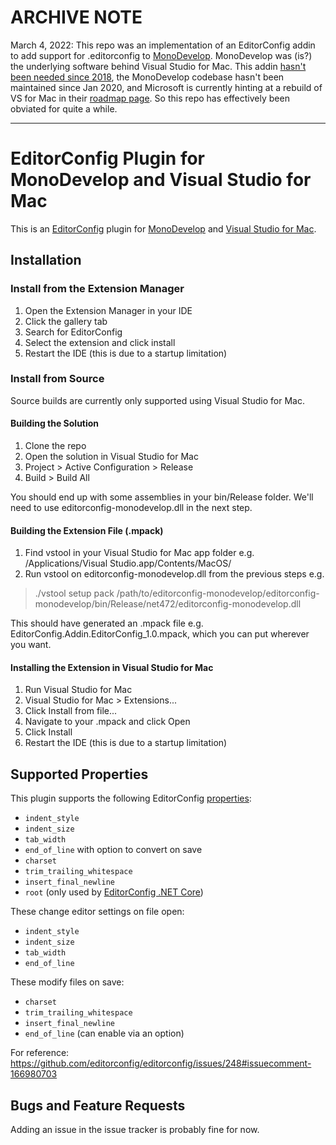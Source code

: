 # ARCHIVE NOTE

March 4, 2022: This repo was an implementation of an EditorConfig addin to add support for .editorconfig to [MonoDevelop](https://github.com/mono/monodevelop). MonoDevelop was (is?) the underlying software behind Visual Studio for Mac. This addin [hasn't been needed since 2018](https://docs.microsoft.com/en-us/visualstudio/releasenotes/vs2017-mac-relnotes-v7.5#release-highlights), the MonoDevelop codebase hasn't been maintained since Jan 2020, and Microsoft is currently hinting at a rebuild of VS for Mac in their [roadmap page](https://docs.microsoft.com/en-us/visualstudio/productinfo/mac-roadmap). So this repo has effectively been obviated for quite a while.

---

# EditorConfig Plugin for MonoDevelop and Visual Studio for Mac

This is an [EditorConfig][] plugin for [MonoDevelop][] and [Visual Studio for Mac][].

## Installation

### Install from the Extension Manager

1. Open the Extension Manager in your IDE
2. Click the gallery tab
3. Search for EditorConfig
4. Select the extension and click install
5. Restart the IDE (this is due to a startup limitation)

### Install from Source

Source builds are currently only supported using Visual Studio for Mac.

#### Building the Solution

1. Clone the repo
2. Open the solution in Visual Studio for Mac
3. Project > Active Configuration > Release
4. Build > Build All

You should end up with some assemblies in your bin/Release folder. We'll need to use editorconfig-monodevelop.dll in the next step.

#### Building the Extension File (.mpack)

1. Find vstool in your Visual Studio for Mac app folder e.g. /Applications/Visual Studio.app/Contents/MacOS/
2. Run vstool on editorconfig-monodevelop.dll from the previous steps e.g.
> ./vstool setup pack /path/to/editorconfig-monodevelop/editorconfig-monodevelop/bin/Release/net472/editorconfig-monodevelop.dll

This should have generated an .mpack file e.g. EditorConfig.Addin.EditorConfig_1.0.mpack, which you can put wherever you want.

#### Installing the Extension in Visual Studio for Mac

1. Run Visual Studio for Mac
2. Visual Studio for Mac > Extensions...
3. Click Install from file...
4. Navigate to your .mpack and click Open
5. Click Install
6. Restart the IDE (this is due to a startup limitation)

## Supported Properties

This plugin supports the following EditorConfig [properties][]:

* `indent_style`
* `indent_size`
* `tab_width`
* `end_of_line` with option to convert on save
* `charset`
* `trim_trailing_whitespace`
* `insert_final_newline`
* `root` (only used by [EditorConfig .NET Core][])

These change editor settings on file open:

* `indent_style`
* `indent_size`
* `tab_width`
* `end_of_line`

These modify files on save:

* `charset`
* `trim_trailing_whitespace`
* `insert_final_newline`
* `end_of_line` (can enable via an option)

For reference: https://github.com/editorconfig/editorconfig/issues/248#issuecomment-166980703

## Bugs and Feature Requests

Adding an issue in the issue tracker is probably fine for now.


[EditorConfig]: http://editorconfig.org
[EditorConfig .NET Core]: https://github.com/editorconfig/editorconfig-core-net
[properties]: http://editorconfig.org/#supported-properties
[MonoDevelop]: http://www.monodevelop.com/
[Visual Studio for Mac]: https://www.visualstudio.com/vs/visual-studio-mac/
